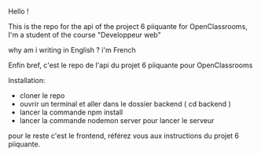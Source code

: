 Hello !

This is the repo for the api of the project 6 piiquante for OpenClassrooms, I'm a student of the course "Developpeur web"

why am i writing in English ? i'm French

Enfin bref, c'est le repo de l'api du projet 6 piiquante pour OpenClassrooms

Installation:

-  cloner le repo
-  ouvrir un terminal et aller dans le dossier backend ( cd backend )
-  lancer la commande npm install
-  lancer la commande nodemon server pour lancer le serveur

pour le reste c'est le frontend, référez vous aux instructions du projet 6 piiquante.
